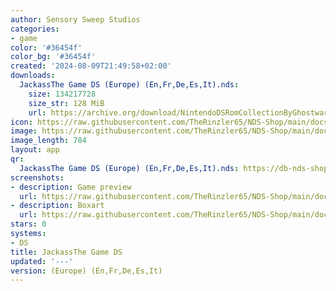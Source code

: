 ```yaml
---
author: Sensory Sweep Studios
categories:
- game
color: '#36454f'
color_bg: '#36454f'
created: '2024-08-09T21:49:58+02:00'
downloads:
  JackassThe Game DS (Europe) (En,Fr,De,Es,It).nds:
    size: 134217728
    size_str: 128 MiB
    url: https://archive.org/download/NintendoDSRomCollectionByGhostware/JackassThe%20Game%20DS%20%28Europe%29%20%28En%2CFr%2CDe%2CEs%2CIt%29.nds
icon: https://raw.githubusercontent.com/TheRinzler65/NDS-Shop/main/docs/assets/images/icons/jackassthegameds.png
image: https://raw.githubusercontent.com/TheRinzler65/NDS-Shop/main/docs/assets/images/icons/jackassthegameds.png
image_length: 784
layout: app
qr:
  JackassThe Game DS (Europe) (En,Fr,De,Es,It).nds: https://db-nds-shop.netlify.app/assets/images/qr/jackassthe-game-ds-europe-enfrdeesit-nds.png
screenshots:
- description: Game preview
  url: https://raw.githubusercontent.com/TheRinzler65/NDS-Shop/main/docs/assets/images/screenshots/jackassthegameds/jackassthegameds.png
- description: Boxart
  url: https://raw.githubusercontent.com/TheRinzler65/NDS-Shop/main/docs/assets/images/boxart/JackassThe%20Game%20DS%20(Europe)%20(En%2CFr%2CDe%2CEs%2CIt).nds.png
stars: 0
systems:
- DS
title: JackassThe Game DS
updated: '---'
version: (Europe) (En,Fr,De,Es,It)
---
```

